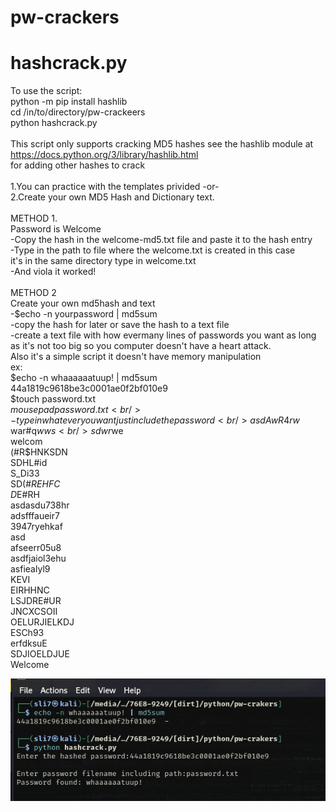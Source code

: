 # pw-crackers
# hashcrack.py
To use the script:<br/>
python -m pip install hashlib<br/>
cd /in/to/directory/pw-crackeers<br/>
python hashcrack.py<br/>
<br/>
This script only supports cracking MD5 hashes see the hashlib module at https://docs.python.org/3/library/hashlib.html<br/>
for adding other hashes to crack<br/>
<br />
1.You can practice with the templates privided -or-<br/>
2.Create your own MD5 Hash and Dictionary text.<br/>
<br/>
METHOD 1.<br/>
Password is Welcome<br/>
-Copy the hash in the welcome-md5.txt file and paste it to the hash entry<br/>
-Type in the path to file where the welcome.txt is created in this case<br/>
it's in the same directory type in welcome.txt<br/>
-And viola it worked!<br/>
<br/>
METHOD 2<br/>
Create your own md5hash and text<br/>
-$echo -n yourpassword | md5sum<br/>
-copy the hash for later or save the hash to a text file<br/>
-create a text file with how evermany lines of passwords you want as long<br/>
as it's not too big so you computer doesn't have a heart attack.<br/>
Also it's a simple script it doesn't have memory manipulation<br/>
ex:<br/>
  $echo -n whaaaaaatuup! | md5sum<br/>
  44a1819c9618be3c0001ae0f2bf010e9<br/>
  $touch password.txt<br/>
  $mousepad password.txt<br/>
  -type in whatever you want just include the password<br/>
      asdAwR4rw$ <br/>
      war#q$wws  <br/>
      sdwr$we    <br/>
      welcom <br/>
      (#R$HNKSDN<br/>
      SDHL#id<br/>
      S_Di33<br/>
      SD(#*REHFC<br/>
      D*E#RH<br/>
      asdasdu738hr<br/>
      adsfffaueir7<br/>
      3947ryehkaf<br/>
      asd<br/>
      afseerr05u8<br/>
      asdfjaiol3ehu<br/>
      asfiealyl9<br/>
      KEVI<br/>
      EIRHHNC<br/>
      LSJDRE#UR<br/>
      JNCXCSOII<br/>
      OELURJIELKDJ<br/>
      ESCh93<br/>
      erfdksuE<br/>
      SDJIOELDJUE<br/>
      Welcome<br/>

![alt text](https://github.com/dirtybrie/ditched-n-fixed-py3/blob/base/pw-crakers/hashcrack.png?raw=true)
